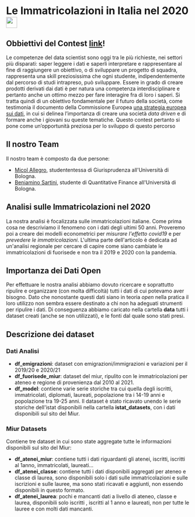 # Le Immatricolazioni in Italia nel 2020 [<img width=30 height=30 style="display: inline;" src="https://encrypted-tbn0.gstatic.com/images?q=tbn:ANd9GcT8qQturk845vIJDdsBg5HgA-xu4XhmcWjxKk3-dWIVU7SllJw9kvTq4NX3gCU9_lDyzaw&usqp=CAU">](https://beniamino98.github.io/le-immatricolazioni-nelle-universita-italiane/)

## Obbiettivi del Contest [link](https://beniamino98.github.io/le-immatricolazioni-nelle-universita-italiane/index.html)!  

Le competenze del data scientist sono oggi tra le più richieste, nei settori più disparati: saper leggere i dati e saperli interpretare e rappresentare al fine di raggiungere un obiettivo, o di sviluppare un progetto di squadra, rappresenta una skill preziosissima che ogni studente, indipendentemente dal percorso di studi intrapreso, può sviluppare.
Essere in grado di creare prodotti derivati dai dati è per natura una competenza interdisciplinare e pertanto anche un ottimo mezzo per fare interagire fra di loro i saperi.
Si tratta quindi di un obiettivo fondamentale per il futuro della società, come testimonia il documento della Commissione Europea [una strategia europea sui dati](https://eur-lex.europa.eu/legal-content/IT/TXT/HTML/?uri=CELEX:52020DC0066&from=IT), in cui si delinea l’importanza di creare una società *data driven* e di formare anche i giovani su queste tematiche.
Questo contest pertanto si pone come un’opportunità preziosa per lo sviluppo di questo percorso


## Il nostro Team 

Il nostro team è composto da due persone:

- [Micol Allegro](https://www.linkedin.com/in/micolallegro97/), studententessa di Giurisprudenza all'Università di Bologna. 
- [Beniamino Sartini](https://www.linkedin.com/in/beniaminosartini/), studente di Quantitative Finance all'Università di Bologna.


## Analisi sulle Immatricolazioni nel 2020 

La nostra analisi è focalizzata sulle immatricolazioni italiane. Come prima cosa ne descriviamo il fenomeno con i dati degli ultimi 50 anni. 
Proveremo poi a creare dei modelli econometrici per *misurare l'effetto covid19* e per *prevedere le immatricolazioni*. L'ultima parte dell'articolo è dedicata ad un'analisi regionale per cercare di capire come siano cambiate le immatricolazioni di fuorisede e non tra il 2019 e 2020 con la pandemia. 


## Importanza dei Dati Open  

Per effettuare le nostra analisi abbiamo dovuto ricercare e soprattutto ripulire e organizzare (con molta difficoltà) tutti i dati di cui potevamo
aver bisogno. Dato che nonostante questi dati siano in teoria *open* nella pratica il loro utilizzo non sembra essere destinato a chi non ha adeguati strumenti per ripulire i dati. Di conseguenza abbiamo caricato nella cartella **data** tutti i dataset creati (anche se non utilizzati), e le fonti dal quale sono stati presi. 


## Descrizione dei dataset 

### Dati Analisi 

- **df_emigrazioni**: dataset con emigrazioni/immigrazioni e variazioni per il 2019/20 e 2020/21
- **df_fuorisede_miur**: dataset del miur, ripulito con le immatricolazioni per ateneo e regione di provenienza dal 2010 al 2021.
- **df_model**: contiene varie serie storiche tra cui quella degli iscritti, immatricolati, diplomati, laureati, popolazione tra i 14-19 anni e popolazione tra 19-25 anni. Il dataset è stato ricavato unendo le serie storiche dell'istat disponibili nella cartella **istat_datasets**, con i dati disponibili sul sito del Miur. 

### Miur Datasets
Contiene tre dataset in cui sono state aggregate tutte le informazioni disponibili sul sito del Miur: 

- **df_atenei_miur**: contiene tutti i dati riguardanti gli atenei, iscritti, iscritti al 1anno, immatricolati, laureati...
- **df_atenei_classe**: contiene tutti i dati disponibili aggregati per ateneo e classe di laurea, sono disponibili solo i dati sulle immatricolazioni e sulle iscrizioni e sulle lauree, ma sono stati ricavati e aggiunti, non essendo disponibili in questo formato.
- **df_atenei_laurea**: pochi e mancanti dati a livello di ateneo, classe e laurea, disponibili solo iscritti , iscritti al 1 anno e laureati, non per tutte le lauree e con molti dati mancanti. 


